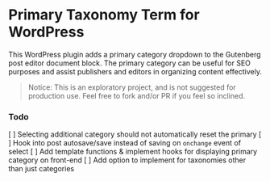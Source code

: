 # Primary Taxonomy Term for WordPress

This WordPress plugin adds a primary category dropdown to the Gutenberg post editor document block. The primary category can be useful for SEO purposes and assist publishers and editors in organizing content effectively.

> Notice: This is an exploratory project, and is not suggested for production use. Feel free to fork and/or PR if you feel so inclined.

### Todo

[ ] Selecting additional category should not automatically reset the primary
[ ] Hook into post autosave/save instead of saving on `onchange` event of select
[ ] Add template functions & implement hooks for displaying primary category on front-end
[ ] Add option to implement for taxonomies other than just categories